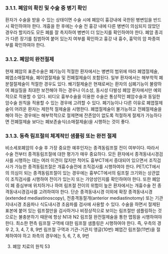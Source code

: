 ### 3.1.1. 폐암의 확진 및 수술 중 병기 확인

환자가 수술을 받을 수 있는 상태이면 수술 시에 폐암이 흉강내에 국한된 병변임을 반드시 확인하여야 한다. 개흉을 한 후에는 수술 전 흉강 내에 다른 병변이 의심되지 않았던 경우라 할지라도 모든 폐를 잘 촉지하여 병변이 더 있는지를 확인하여야 한다. 폐암 종괴가 다른 장기를 침범하여 붙어 있는지 여부를 확인하고 흉강 내 흉수, 흉막의 암 파종여부를 확인하여야 한다.

### 3.1.2. 폐암의 완전절제

현재 폐암의 표준수술은 폐기능이 적절한 환자에서는 병변의 범위에 따라 폐엽절제술, 폐엽소매절제술, 폐이엽절제술 및 전폐절제술이 포함된다. 일부 환자에서는 해부학적 폐분절절제술이 적절한 경우도 있다. 쐐기절제술은 현재로써는 환자의 심폐기능이 불량하여 폐실질을 최대한 보전해야 하는 경우나 이소성, 동시성 다발성 폐암 환자에서만 예외적으로 적용할 수 있다.
비디오 흉부수술을 이용한 수술은 통상적인 폐암수술과 동일한 암수술 원칙을 적용할 수 있는 경우에 고려할 수 있다.
폐기능이나 다른 이유로 폐엽절제술이 어려운 환자는 제한적 절제술을 시행한다. 폐엽절제술이 불가능하고 전폐절제술을 해야 하는 경우에는 해부학적으로 절제면에 잔존암이 없도록 적절하게 절제가 가능하다면 전폐절제술 보다는 폐보존술식(소매절제술)을 시행하는 것이 좋다.

### 3.1.3. 동측 림프절의 체계적인 샘플링 또는 완전 절제

비소세포폐암의 수술 후 가장 중요한 예후인자는 종격동림프절 전이 여부이다. 따라서 수술 전부터 종격동림프절에 대한 평가가 매우 중요하다. 모든 환자에서 종격동내시경검사를 시행하는 데는 여러 이견이 많지만 적어도 흉부CT에서 증대되어 있으면서 조직검사가 가능한 종격동림프절은 개흉수술전에 조직검사를 시행하여야 한다. PET/CT에서의 의심이 되는 종격동림프절이 있는 경우에는 흉부CT에서의 림프절 크기와는 상관없이 조직검사를 시행하여 전이가 있는지 또는 가양성인지를 확인하여야 한다. 또한 폐암이 폐 중심부에 위치하거나 하여 림프절 전이의 위험이 높은 환자에서는 개흉수술 전 종격동내시경검사를 고려하여야 한다. 단순 종격동내시경 이외에 확장 종격동내시경(extended mediastinoscopy), 전종격동절개(anterior mediastinotomy) 또는 기관지내시경 초음파나 식도내시경 초음파를 검사에 사용할 수 있다.
수술을 하면서 절제된 표본에 붙어 있는 림프절만을 검사하거나 비정상적으로 보이는 림프절만 샘플링하는 것으로는 불충분하기 때문에 항상 N1과 N2 림프절 완전절제술을 통한 맵핑을 시행하여야 한다. 최소한 편측 림프절 구역에 대한 림프절 샘플링은 시행하여야 한다. 즉, 우측의 경우 2, 3, 4, 7, 8, 9번 림프절 구역과 기관-기관지 앵글(10번) 폐엽간 림프절(11번)을 절제하여야 하고 좌측의 경우에는 5, 6, 7, 8, 9번

3. 폐암 치료의 원칙 <PAGE>53